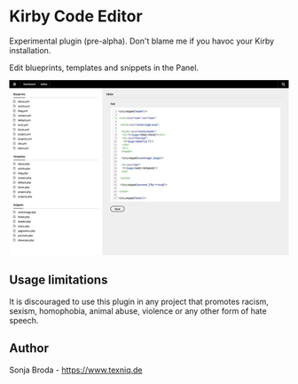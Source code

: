 # Kirby Code Editor

Experimental plugin (pre-alpha). Don't blame me if you havoc your Kirby installation.

Edit blueprints, templates and snippets in the Panel.

![](code-editor.jpg)

## Usage limitations
It is discouraged to use this plugin in any project that promotes racism, sexism, homophobia, animal abuse, violence or any other form of hate speech.

## Author
Sonja Broda - <https://www.texniq.de>
